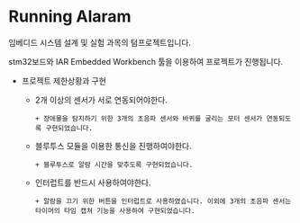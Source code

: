 # Running Alaram

임베디드 시스템 설계 및 실험 과목의 텀프로젝트입니다.

stm32보드와 IAR Embedded Workbench 툴을 이용하여 프로젝트가 진행됩니다.

+ 프로젝트 제한상황과 구현
  + 2개 이상의 센서가 서로 연동되어야한다.
  
        + 장애물을 탐지하기 위한 3개의 초음파 센서와 바퀴를 굴리는 모터 센서가 연동되도록 구현되었습니다.
  + 블루투스 모듈을 이용한 통신을 진행하여야한다.
  
        + 블루투스로 알람 시간을 맞추도록 구현되었습니다.
  + 인터럽트를 반드시 사용하여야한다.
  
        + 알람을 끄기 위한 버튼을 인터럽트로 사용하였습니다. 이외에 3개의 초음파 센서는 타이머의 타임 캡쳐 기능을 사용하여 구현되었습니다.


